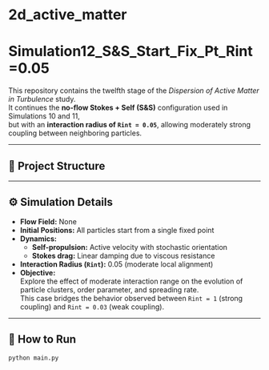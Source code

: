 # 2d_active_matter
# Simulation12_S&S_Start_Fix_Pt_Rint=0.05

This repository contains the twelfth stage of the *Dispersion of Active Matter in Turbulence* study.  
It continues the **no-flow Stokes + Self (S&S)** configuration used in Simulations 10 and 11,  
but with an **interaction radius of `Rint = 0.05`**, allowing moderately strong coupling between neighboring particles.

---

## 📁 Project Structure


---

## ⚙️ Simulation Details

- **Flow Field:** None  
- **Initial Positions:** All particles start from a single fixed point  
- **Dynamics:**  
  - **Self-propulsion:** Active velocity with stochastic orientation  
  - **Stokes drag:** Linear damping due to viscous resistance  
- **Interaction Radius (`Rint`):** 0.05 (moderate local alignment)  
- **Objective:**  
  Explore the effect of moderate interaction range on the evolution of particle clusters, order parameter, and spreading rate.  
  This case bridges the behavior observed between `Rint = 1` (strong coupling) and `Rint = 0.03` (weak coupling).

---

## 🧠 How to Run

```bash
python main.py
